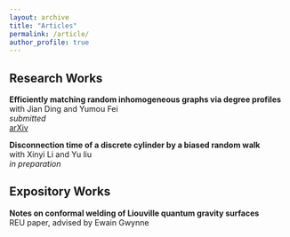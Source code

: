 ```yaml
---
layout: archive
title: "Articles"
permalink: /article/
author_profile: true
---
```


## Research Works

<b>Efficiently matching random inhomogeneous graphs via degree profiles</b><br>
with Jian Ding and Yumou Fei<br>
<i>submitted</i><br>
[arXiv](https://arxiv.org/abs/2310.10441) &nbsp;&nbsp;&nbsp;&nbsp;

<b>Disconnection time of a discrete cylinder by a biased random walk</b><br>
with Xinyi Li and Yu liu<br>
<i>in preparation</i><br>

## Expository Works
<b>Notes on conformal welding of Liouville quantum gravity surfaces</b><br>
REU paper, advised by Ewain Gwynne<br>

